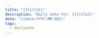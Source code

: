 ```yaml
---
title: "{{title}}"
description: "Daily note for: {{title}}"
date: "{{date:YYYY-MM-DD}}"
tags:
  - dailynote
---
```

